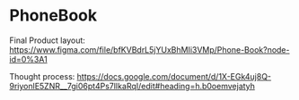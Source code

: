 # PhoneBook

Final Product layout: https://www.figma.com/file/bfKVBdrL5jYUxBhMIi3VMp/Phone-Book?node-id=0%3A1

Thought process: https://docs.google.com/document/d/1X-EGk4uj8Q-9riyonlE5ZNR__7gi06pt4Ps7lIkaRqI/edit#heading=h.b0oemvejatyh

